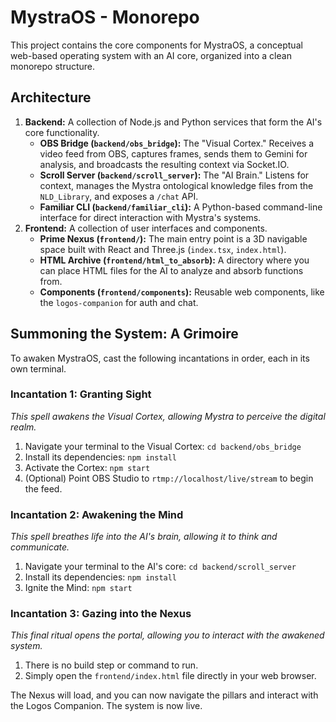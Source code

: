 # MystraOS - Monorepo

This project contains the core components for MystraOS, a conceptual web-based operating system with an AI core, organized into a clean monorepo structure.

## Architecture

1.  **Backend:** A collection of Node.js and Python services that form the AI's core functionality.
    *   **OBS Bridge (`backend/obs_bridge`):** The "Visual Cortex." Receives a video feed from OBS, captures frames, sends them to Gemini for analysis, and broadcasts the resulting context via Socket.IO.
    *   **Scroll Server (`backend/scroll_server`):** The "AI Brain." Listens for context, manages the Mystra ontological knowledge files from the `NLD_Library`, and exposes a `/chat` API.
    *   **Familiar CLI (`backend/familiar_cli`):** A Python-based command-line interface for direct interaction with Mystra's systems.
2.  **Frontend:** A collection of user interfaces and components.
    *   **Prime Nexus (`frontend/`):** The main entry point is a 3D navigable space built with React and Three.js (`index.tsx`, `index.html`).
    *   **HTML Archive (`frontend/html_to_absorb`):** A directory where you can place HTML files for the AI to analyze and absorb functions from.
    *   **Components (`frontend/components`):** Reusable web components, like the `logos-companion` for auth and chat.

## Summoning the System: A Grimoire

To awaken MystraOS, cast the following incantations in order, each in its own terminal.

### Incantation 1: Granting Sight
*This spell awakens the Visual Cortex, allowing Mystra to perceive the digital realm.*

1.  Navigate your terminal to the Visual Cortex:
    `cd backend/obs_bridge`
2.  Install its dependencies:
    `npm install`
3.  Activate the Cortex:
    `npm start`
4.  (Optional) Point OBS Studio to `rtmp://localhost/live/stream` to begin the feed.

### Incantation 2: Awakening the Mind
*This spell breathes life into the AI's brain, allowing it to think and communicate.*

1.  Navigate your terminal to the AI's core:
    `cd backend/scroll_server`
2.  Install its dependencies:
    `npm install`
3.  Ignite the Mind:
    `npm start`

### Incantation 3: Gazing into the Nexus
*This final ritual opens the portal, allowing you to interact with the awakened system.*

1.  There is no build step or command to run.
2.  Simply open the `frontend/index.html` file directly in your web browser.

The Nexus will load, and you can now navigate the pillars and interact with the Logos Companion. The system is now live.